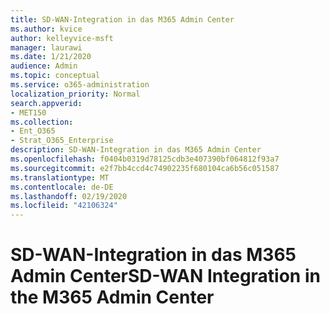 ```yaml
---
title: SD-WAN-Integration in das M365 Admin Center
ms.author: kvice
author: kelleyvice-msft
manager: laurawi
ms.date: 1/21/2020
audience: Admin
ms.topic: conceptual
ms.service: o365-administration
localization_priority: Normal
search.appverid:
- MET150
ms.collection:
- Ent_O365
- Strat_O365_Enterprise
description: SD-WAN-Integration in das M365 Admin Center
ms.openlocfilehash: f0404b0319d78125cdb3e407390bf064812f93a7
ms.sourcegitcommit: e2f7bb4ccd4c74902235f680104ca6b56c051587
ms.translationtype: MT
ms.contentlocale: de-DE
ms.lasthandoff: 02/19/2020
ms.locfileid: "42106324"
---
```

# <a name="sd-wan-integration-in-the-m365-admin-center"></a><span data-ttu-id="e5dad-103">SD-WAN-Integration in das M365 Admin Center</span><span class="sxs-lookup"><span data-stu-id="e5dad-103">SD-WAN Integration in the M365 Admin Center</span></span>
